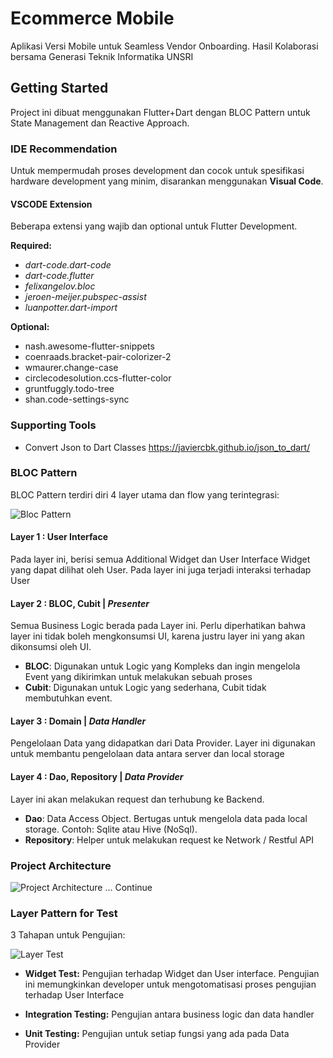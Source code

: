# Ecommerce Mobile

Aplikasi Versi Mobile untuk Seamless Vendor Onboarding. Hasil Kolaborasi bersama Generasi Teknik Informatika UNSRI

## Getting Started

Project ini dibuat menggunakan Flutter+Dart dengan BLOC Pattern untuk State Management dan Reactive Approach. 

### IDE Recommendation
Untuk mempermudah proses development dan cocok untuk spesifikasi hardware development yang minim, disarankan menggunakan __Visual Code__. 

#### VSCODE Extension
Beberapa extensi yang wajib dan optional untuk Flutter Development.

__Required:__
- _dart-code.dart-code_
- *dart-code.flutter*
- *felixangelov.bloc*
- *jeroen-meijer.pubspec-assist*
- *luanpotter.dart-import*

__Optional:__
- nash.awesome-flutter-snippets
- coenraads.bracket-pair-colorizer-2
- wmaurer.change-case
- circlecodesolution.ccs-flutter-color
- gruntfuggly.todo-tree
- shan.code-settings-sync


### Supporting Tools
- Convert Json to Dart Classes https://javiercbk.github.io/json_to_dart/

### BLOC Pattern
BLOC Pattern terdiri diri 4 layer utama dan flow yang terintegrasi:

![Bloc Pattern](https://i.imgur.com/VmvyPX0.jpeg)

#### Layer 1 : User Interface 
Pada layer ini, berisi semua Additional Widget dan User Interface Widget yang dapat dilihat oleh User. Pada layer ini juga terjadi interaksi terhadap User

#### Layer 2 : BLOC, Cubit | _Presenter_
Semua Business Logic berada pada Layer ini. Perlu diperhatikan bahwa layer ini tidak boleh mengkonsumsi UI, karena justru layer ini yang akan dikonsumsi oleh UI. 
- **BLOC**: Digunakan untuk Logic yang Kompleks dan ingin mengelola Event yang dikirimkan untuk melakukan sebuah proses
- **Cubit**: Digunakan untuk Logic yang sederhana, Cubit tidak membutuhkan event.

#### Layer 3 : Domain | _Data Handler_
Pengelolaan Data yang didapatkan dari Data Provider. Layer ini digunakan untuk membantu pengelolaan data antara server dan local storage

#### Layer 4 : Dao, Repository | _Data Provider_
Layer ini akan melakukan request dan terhubung ke Backend.
- **Dao**: Data Access Object. Bertugas untuk mengelola data pada local storage. Contoh: Sqlite atau Hive (NoSql).
- **Repository**: Helper untuk melakukan request ke Network / Restful API

### Project Architecture

![Project Architecture](https://i.imgur.com/lK5XBi9.png)
... Continue

### Layer Pattern for Test
3 Tahapan untuk Pengujian:

![Layer Test](https://i.imgur.com/CmLaY6J.jpg)

- **Widget Test:** Pengujian terhadap Widget dan User interface. Pengujian ini memungkinkan developer untuk mengotomatisasi proses pengujian terhadap User Interface

- **Integration Testing:** Pengujian antara business logic dan data handler

- **Unit Testing:** Pengujian untuk setiap fungsi yang ada pada Data Provider
